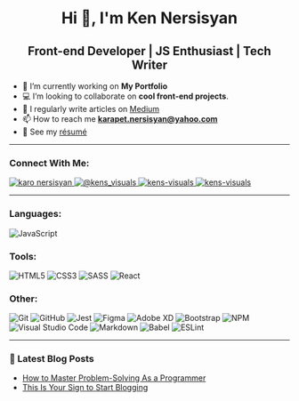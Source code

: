 <h1 align="center">Hi 👋, I'm Ken Nersisyan</h1>
<h2 align="center">Front-end Developer | JS Enthusiast | Tech Writer</h2>

- 🔭 I’m currently working on **My Portfolio**
- 💻 I’m looking to collaborate on **cool front-end projects**.
- 📝 I regularly write articles on [Medium](https://medium.com/@kens_visuals)
- 📫 How to reach me **karapet.nersisyan@yahoo.com**
- 📄 See my [résumé](https://drive.google.com/file/d/1KY0jRMqNKRCw4acLQLNf99ndeWbwC0XX/view?usp=sharing)

---

<h3 align="left">Connect With Me:</h3>

<p align="left">
    <a href="https://www.linkedin.com/in/karo-nersisyan-135118129/" target="blank">
        <img src="https://img.shields.io/badge/linkedin-%230077B5.svg?style=for-the-badge&logo=linkedin&logoColor=white" alt="karo nersisyan" />
    </a>
    <a href="https://medium.com/@kens_visuals" target="blank">
        <img src="https://img.shields.io/badge/Medium-12100E?style=for-the-badge&logo=medium&logoColor=white" alt="@kens_visuals" />
    </a>
    <a href="https://codepen.io/kens-visuals" target="blank">
        <img src="https://img.shields.io/badge/Codepen-000000?style=for-the-badge&logo=codepen&logoColor=white" alt="kens-visuals" />
    </a>
    <a href="https://www.codewars.com/users/kens_visuals" target="blank">
        <img src="https://img.shields.io/badge/Codewars-B1361E?style=for-the-badge&logo=codewars&logoColor=grey" alt="kens-visuals" />
    </a>
</p>

---

<h3 align="left">Languages:</h3>

![JavaScript](https://img.shields.io/badge/JavaScript-black?style=for-the-badge&logo=javascript&logoColor=%23F7DF1E)

<h3 align="left">Tools:</h3>

![HTML5](https://img.shields.io/badge/html5-%23E34F26.svg?style=for-the-badge&logo=html5&logoColor=white) ![CSS3](https://img.shields.io/badge/css3-%231572B6.svg?style=for-the-badge&logo=css3&logoColor=white) ![SASS](https://img.shields.io/badge/SASS-hotpink.svg?style=for-the-badge&logo=SASS&logoColor=white) ![React](https://img.shields.io/badge/react-%2320232a.svg?style=for-the-badge&logo=react&logoColor=%2361DAFB)

<h3 align="left">Other:</h3>

![Git](https://img.shields.io/badge/git-%23F05033.svg?style=for-the-badge&logo=git&logoColor=white) ![GitHub](https://img.shields.io/badge/github-%23121011.svg?style=for-the-badge&logo=github&logoColor=white) ![Jest](https://img.shields.io/badge/-jest-%23C21325?style=for-the-badge&logo=jest&logoColor=white) ![Figma](https://img.shields.io/badge/figma-%23F24E1E.svg?style=for-the-badge&logo=figma&logoColor=white) ![Adobe XD](https://img.shields.io/badge/Adobe%20XD-470137?style=for-the-badge&logo=Adobe%20XD&logoColor=#FF61F6) ![Bootstrap](https://img.shields.io/badge/bootstrap-%23563D7C.svg?style=for-the-badge&logo=bootstrap&logoColor=white) ![NPM](https://img.shields.io/badge/NPM-%23000000.svg?style=for-the-badge&logo=npm&logoColor=white) ![Visual Studio Code](https://img.shields.io/badge/Visual%20Studio%20Code-0078d7.svg?style=for-the-badge&logo=visual-studio-code&logoColor=white) ![Markdown](https://img.shields.io/badge/markdown-%23000000.svg?style=for-the-badge&logo=markdown&logoColor=white) ![Babel](https://img.shields.io/badge/Babel-F9DC3e?style=for-the-badge&logo=babel&logoColor=black) ![ESLint](https://img.shields.io/badge/ESLint-4B3263?style=for-the-badge&logo=eslint&logoColor=white)

---

### 📓 Latest Blog Posts

<!-- BLOG-POST-LIST:START -->

- [How to Master Problem-Solving As a Programmer](https://javascript.plainenglish.io/how-to-master-problem-solving-as-a-programmer-d16a0b8780ab?source=rss-67e5d23d8b5------2)
- [This Is Your Sign to Start Blogging](https://medium.com/@kens_visuals/this-is-your-sign-to-start-blogging-c9c39739ba65?source=rss-67e5d23d8b5------2)
<!-- BLOG-POST-LIST:END -->
